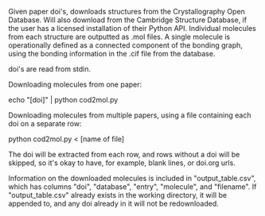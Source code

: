 Given paper doi's, downloads structures from the Crystallography Open Database.
Will also download from the Cambridge Structure Database, if the user has a licensed installation of their Python API.
Individual molecules from each structure are outputted as .mol files.
A single molecule is operationally defined as a connected component of the bonding graph, using the bonding information in the .cif file from the database.

doi's are read from stdin.

Downloading molecules from one paper:

echo "[doi]" | python cod2mol.py

Downloading molecules from multiple papers, using a file containing each doi on a separate row:

python cod2mol.py < [name of file]

The doi will be extracted from each row, and rows without a doi will be skipped, so it's okay to have, for example, blank lines, or doi.org urls.

Information on the downloaded molecules is included in "output\_table.csv", which has columns "doi", "database", "entry", "molecule", and "filename".
If "output\_table.csv" already exists in the working directory, it will be appended to, and any doi already in it will not be redownloaded.
